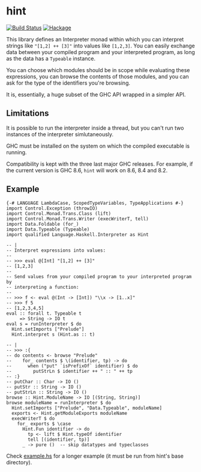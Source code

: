 # hint

[![Build Status](https://travis-ci.com/haskell-hint/hint.svg?branch=master)](https://travis-ci.com/haskell-hint/hint)
[![Hackage](https://img.shields.io/hackage/v/hint.svg)](https://hackage.haskell.org/package/hint)

This library defines an Interpreter monad within which you can interpret
strings like `"[1,2] ++ [3]"` into values like `[1,2,3]`. You can easily
exchange data between your compiled program and your interpreted program, as
long as the data has a `Typeable` instance.

You can choose which modules should be in scope while evaluating these
expressions, you can browse the contents of those modules, and you can ask for
the type of the identifiers you're browsing.

It is, essentially, a huge subset of the GHC API wrapped in a simpler API.

## Limitations

It is possible to run the interpreter inside a thread, but you can't run two
instances of the interpreter simlutaneously.

GHC must be installed on the system on which the compiled executable is running.

Compatibility is kept with the three last major GHC releases. For example, if
the current version is GHC 8.6, `hint` will work on 8.6, 8.4 and 8.2.

## Example

    {-# LANGUAGE LambdaCase, ScopedTypeVariables, TypeApplications #-}
    import Control.Exception (throwIO)
    import Control.Monad.Trans.Class (lift)
    import Control.Monad.Trans.Writer (execWriterT, tell)
    import Data.Foldable (for_)
    import Data.Typeable (Typeable)
    import qualified Language.Haskell.Interpreter as Hint

    -- |
    -- Interpret expressions into values:
    --
    -- >>> eval @[Int] "[1,2] ++ [3]"
    -- [1,2,3]
    -- 
    -- Send values from your compiled program to your interpreted program by
    -- interpreting a function:
    --
    -- >>> f <- eval @(Int -> [Int]) "\\x -> [1..x]"
    -- >>> f 5
    -- [1,2,3,4,5]
    eval :: forall t. Typeable t
         => String -> IO t
    eval s = runInterpreter $ do
      Hint.setImports ["Prelude"]
      Hint.interpret s (Hint.as :: t)

    -- |
    -- >>> :{
    -- do contents <- browse "Prelude"
    --    for_ contents $ \(identifier, tp) -> do
    --      when ("put" `isPrefixOf` identifier) $ do
    --        putStrLn $ identifier ++ " :: " ++ tp
    -- :}
    -- putChar :: Char -> IO ()
    -- putStr :: String -> IO ()
    -- putStrLn :: String -> IO ()
    browse :: Hint.ModuleName -> IO [(String, String)]
    browse moduleName = runInterpreter $ do
      Hint.setImports ["Prelude", "Data.Typeable", moduleName]
      exports <- Hint.getModuleExports moduleName
      execWriterT $ do
        for_ exports $ \case
          Hint.Fun identifier -> do
            tp <- lift $ Hint.typeOf identifier
            tell [(identifier, tp)]
          _ -> pure ()  -- skip datatypes and typeclasses

Check [example.hs](examples/example.hs) for a longer example (it must be run
from hint's base directory).
